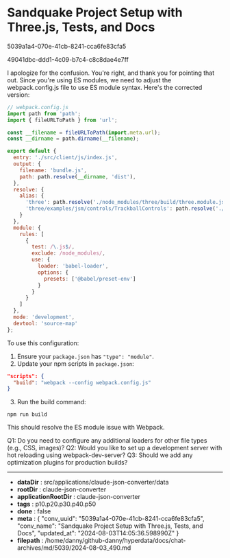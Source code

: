 # Sandquake Project Setup with Three.js, Tests, and Docs

5039a1a4-070e-41cb-8241-cca6fe83cfa5

49041dbc-ddd1-4c09-b7c4-c8c8dae4e7ff

 I apologize for the confusion. You're right, and thank you for pointing that out. Since you're using ES modules, we need to adjust the webpack.config.js file to use ES module syntax. Here's the corrected version:

```javascript
// webpack.config.js
import path from 'path';
import { fileURLToPath } from 'url';

const __filename = fileURLToPath(import.meta.url);
const __dirname = path.dirname(__filename);

export default {
  entry: './src/client/js/index.js',
  output: {
    filename: 'bundle.js',
    path: path.resolve(__dirname, 'dist'),
  },
  resolve: {
    alias: {
      'three': path.resolve('./node_modules/three/build/three.module.js'),
      'three/examples/jsm/controls/TrackballControls': path.resolve('./node_modules/three/examples/jsm/controls/TrackballControls.js')
    }
  },
  module: {
    rules: [
      {
        test: /\.js$/,
        exclude: /node_modules/,
        use: {
          loader: 'babel-loader',
          options: {
            presets: ['@babel/preset-env']
          }
        }
      }
    ]
  },
  mode: 'development',
  devtool: 'source-map'
};
```

To use this configuration:

1. Ensure your `package.json` has `"type": "module"`.
2. Update your npm scripts in `package.json`:

```json
"scripts": {
  "build": "webpack --config webpack.config.js"
}
```

3. Run the build command:

```
npm run build
```

This should resolve the ES module issue with Webpack.

Q1: Do you need to configure any additional loaders for other file types (e.g., CSS, images)?
Q2: Would you like to set up a development server with hot reloading using webpack-dev-server?
Q3: Should we add any optimization plugins for production builds?

---

* **dataDir** : src/applications/claude-json-converter/data
* **rootDir** : claude-json-converter
* **applicationRootDir** : claude-json-converter
* **tags** : p10.p20.p30.p40.p50
* **done** : false
* **meta** : {
  "conv_uuid": "5039a1a4-070e-41cb-8241-cca6fe83cfa5",
  "conv_name": "Sandquake Project Setup with Three.js, Tests, and Docs",
  "updated_at": "2024-08-03T14:05:36.598990Z"
}
* **filepath** : /home/danny/github-danny/hyperdata/docs/chat-archives/md/5039/2024-08-03_490.md